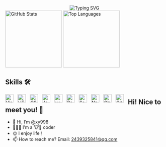 <div align="center">
  <img src="https://readme-typing-svg.demolab.com?font=&weight=600&pause=1000&color=7C4DFF&center=true&width=435&lines=%40xy998;hello%EF%BC%8C+world" alt="Typing SVG" />
</div>



<div>
  <img height="180em" src="https://github-readme-stats.vercel.app/api?username=xy998&show_icons=true&theme=ambient_gradient" alt="GitHub Stats" />
  <img height="180em" src="https://github-readme-stats.vercel.app/api/top-langs/?username=xy998&layout=compact&theme=ambient_gradient" alt="Top Languages" />
</div>



## Skills 🛠

<img align="left" alt="Visual Studio Code" width="26px" src="https://cdn.jsdelivr.net/gh/devicons/devicon/icons/vscode/vscode-original.svg" style="padding-right:10px;" />
<img align="left" alt="HTML5" width="26px" src="https://cdn.jsdelivr.net/gh/devicons/devicon/icons/html5/html5-original.svg" style="padding-right:10px;" />
<img align="left" alt="CSS3" width="26px" src="https://cdn.jsdelivr.net/gh/devicons/devicon/icons/css3/css3-original.svg" style="padding-right:10px;" />
<img align="left" alt="JavaScript" width="26px" src="https://cdn.jsdelivr.net/gh/devicons/devicon/icons/javascript/javascript-original.svg" style="padding-right:10px;" />
<img align="left" alt="vue" width="26px" src="https://img.jsdelivr.com/github.com/vuejs.png" style="padding-right:10px;" />
<img align="left" alt="React" width="26px" src="https://cdn.jsdelivr.net/gh/devicons/devicon/icons/react/react-original.svg" style="padding-right:10px;" />
<img align="left" alt="Sass" width="26px" src="https://cdn.jsdelivr.net/gh/devicons/devicon/icons/sass/sass-original.svg" style="padding-right:10px;" />
<img align="left" alt="Npm" width="26px" src="https://img.jsdelivr.com/github.com/npm.png" style="padding-right:10px;" />
<img align="left" alt="Git" width="26px" src="https://cdn.jsdelivr.net/gh/devicons/devicon/icons/git/git-original.svg" style="padding-right:10px;" />
<img align="left" alt="GitHub" width="26px" src="https://user-images.githubusercontent.com/3369400/139447912-e0f43f33-6d9f-45f8-be46-2df5bbc91289.png" style="padding-right:10px;" />

## Hi! Nice to meet you! 👋


- 👋 Hi, I’m @xy998
- 👨🏼‍💻 I’m a 🐮🐴 coder
- 🌞 I enjoy life！
- 📫 How to reach me? Email: 2439325841@qq.com
